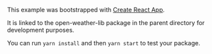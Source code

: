 This example was bootstrapped with [Create React App](https://github.com/facebook/create-react-app).

It is linked to the open-weather-lib package in the parent directory for development purposes.

You can run `yarn install` and then `yarn start` to test your package.
